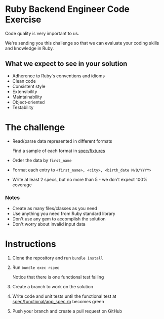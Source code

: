 # Ruby Backend Engineer Code Exercise

Code quality is very important to us.

We're sending you this challenge so that we can evaluate your coding skills and knowledge in Ruby.

## What we expect to see in your solution

- Adherence to Ruby's conventions and idioms
- Clean code
- Consistent style
- Extensibility
- Maintainability
- Object-oriented
- Testability

# The challenge

- Read/parse data represented in different formats

  Find a sample of each format in [spec/fixtures](spec/fixtures)

- Order the data by `first_name`

- Format each entry to `<first_name>, <city>, <birth_date M/D/YYYY>`

- Write at least 2 specs, but no more than 5 - we don't expect 100% coverage

### Notes

- Create as many files/classes as you need
- Use anything you need from Ruby standard library
- Don't use any gem to accomplish the solution
- Don't worry about invalid input data

# Instructions

1. Clone the repository and run `bundle install`

2. Run `bundle exec rspec`

   Notice that there is one functional test failing

3. Create a branch to work on the solution

4. Write code and unit tests until the functional test at [spec/functional/app_spec.rb](spec/functional/app_spec.rb) becomes green

5. Push your branch and create a pull request on GitHub
